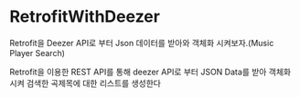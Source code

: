 # RetrofitWithDeezer
Retrofit을 Deezer API로 부터 Json 데이터를 받아와 객체화 시켜보자.(Music Player Search)

Retrofit을 이용한 REST API를 통해 deezer API로 부터 JSON Data를 받아 객체화 시켜 검색한 곡제목에 대한 리스트를 생성한다
